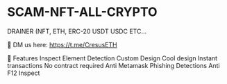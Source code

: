 # SCAM-NFT-ALL-CRYPTO
DRAINER (NFT, ETH, ERC-20 USDT USDC ETC...

📩 DM us here: https://t.me/CresusETH

💎 Features
 Inspect Element Detection
 Custom Design
 Cool design
 Instant transactions
 No contract required
 Anti Metamask Phishing Detections
 Anti F12 Inspect





